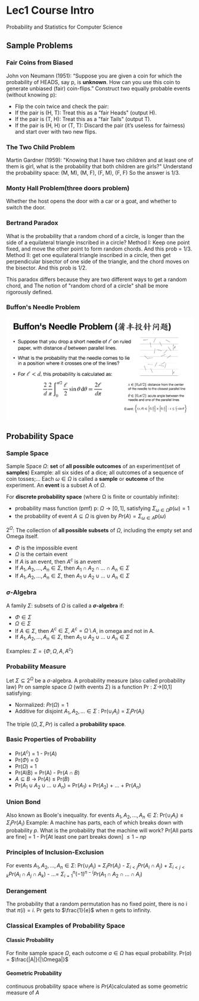 # Lec1 Course Intro

Probability and Statistics for Computer Science

## Sample Problems

### Fair Coins from Biased

John von Neumann (1951): “Suppose you are given a coin for which the probability of HEADS, say p, is **unknown**. How can you use this coin to generate unbiased (fair) coin-flips.”
Construct two equally probable events (without knowing p):

- Flip the coin twice and check the pair:
- If the pair is (H, T): Treat this as a "fair Heads" (output H).
- If the pair is (T, H): Treat this as a "fair Tails" (output T).
- If the pair is (H, H) or (T, T): Discard the pair (it’s useless for fairness) and start over with two new flips.

### The Two Child Problem

Martin Gardner (1959): "Knowing that I have two children and at least one of them is girl, what is the probability that both children are girls?"
Understand the probability space:
(M, M), (M, F), (F, M), (F, F)
So the answer is 1/3.

### Monty Hall Problem(three doors problem)

Whether the host opens the door with a car or a goat, and whether to switch the door.

### Bertrand Paradox

What is the probability that a random chord of a circle, is longer than the side of a equilateral triangle inscribed in a circle?
Method I: Keep one point fixed, and move the other point to form random chords. And this prob = 1/3.
Method II: get one equilateral triangle inscribed in a circle, then get perpendicular bisector of one side of the triangle, and the chord moves on the bisector. And this prob is 1/2.

This paradox differs because they are two different ways to get a random chord, and The notion of "random chord of a
circle" shall be more rigorously defined.

### Buffon's Needle Problem

![Buffon's Needle Problem](BuffonProblem.png)

## Probability Space

### Sample Space
Sample Space $\Omega$: **set** of **all possible outcomes** of an experiment(set of **samples**)
Example: all six sides of a dice; all outcomes of a sequence of coin tosses;...
Each $\omega \in \Omega$ is called a **sample** or **outcome** of the experiment.
An **event** is a subset A of $\Omega$.

For **discrete probability space** (where Ω is finite or countably infinite):
- probability mass function (pmf) p: $\Omega \rightarrow[0,1]$, satisfying $\Sigma_{\omega \in \Omega}p(\omega)=1$
- the probability of event $A\subseteq \Omega$ is given by $Pr(A) = \Sigma_{\omega \in A}p(\omega)$

$2^{\Omega}$: The collection of **all possible subsets** of $\Omega$, including the empty set and Omega itself.

- $\Phi$ is the impossible event
- $\Omega$ is the certain event
- If $A$ is an event, then $A^{c}$ is an event
- If $A_1, A_2, \dots, A_n \in \Sigma$, then $A_1 \cap A_2 \cap \dots \cap A_n \in \Sigma$
- If $A_1, A_2, \dots, A_n \in \Sigma$, then $A_1 \cup A_2 \cup \dots \cup A_n \in \Sigma$

### $\sigma$-Algebra
A family $\Sigma$: subsets of $\Omega$ is called a **$\sigma$-algebra** if:
- $\Phi \in \Sigma$
- $\Omega \in \Sigma$
- If $A \in \Sigma$, then $A^{c} \in \Sigma$, $A^{c} = \Omega \setminus A$, in omega and not in A.
- If $A_1, A_2, \dots, A_n \in \Sigma$, then $A_1 \cup A_2 \cup \dots \cup A_n \in \Sigma$

Examples: $\Sigma = \{ \Phi, \Omega, A, A^{c}\}$

### Probability Measure
Let $\Sigma\subseteq 2^\Omega$ be a $\sigma$-algebra.
A probability measure (also called probability law) Pr on sample space $\Omega$ (with events $\Sigma$) is a function Pr : $\Sigma\rightarrow$[0,1] satisfying:
- Normalized: $Pr(\Omega) = 1$
- Additive for disjoint $A_{1}, A_{2}, \dots\in\Sigma$ : Pr($\cup_{i}A_{i}$) = $\Sigma_{i}Pr(A_{i})$

The triple $(\Omega, \Sigma, Pr)$ is called a **probability space**.

### Basic Properties of Probability
- Pr($A^{c}$) = 1 - Pr($A$)
- Pr($\Phi$) = 0
- Pr($\Omega$) = 1
- Pr(A\B) = Pr(A) - Pr($A\cap B$)
- $A\subseteq B$ $\rightarrow$ Pr($A$) $\leq$ Pr($B$)
- Pr($A_1 \cup A_2 \cup \dots \cup A_n$) = Pr($A_1$) + Pr($A_2$) + $\dots$ + Pr($A_n$)

### Union Bond
Also known as Boole's inequality.
for events $A_1, A_2, \dots, A_n \in \Sigma$:
Pr($\cup_{i}A_{i}$) $\leq$ $\Sigma_{i}Pr(A_{i})$
Example: A machine has parts, each of which breaks down with probability $p$.
What is the probability that the machine will work?
Pr[All parts are fine] = 1 - Pr[At least one part breaks down] $\leq 1-np$

### Principles of Inclusion-Exclusion
For events $A_1, A_2, \dots, A_n \in \Sigma$:
Pr($\cup_{i}A_{i}$) = $\Sigma_{i}Pr(A_{i})$ - $\Sigma_{i<j}Pr(A_{i}\cap A_{j})$ + $\Sigma_{i<j<k}Pr(A_{i}\cap A_{j}\cap A_{k})$ - $\dots$=
$\Sigma_{i=1}^n(-1)^{n-i}Pr(A_1\cap A_2\cap \dots \cap A_i)$

### Derangement
The probability that a random permutation has no fixed point, there is no i that $\pi(i) = i$.
Pr gets to $\frac{1}{e}$ when n gets to infinity.

### Classical Examples of Probability Space
#### Classic Probability
For finite sample space $\Omega$, each outcome $a\in\Omega$ has equal probability.
Pr($a$) = $\frac{|A|}{|\Omega|}$
#### Geometric Probability
continuous probability space where is $Pr(A)$calculated as some geometric measure of $A$

